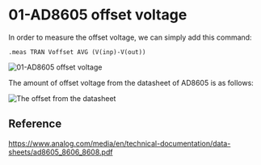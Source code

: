 # 01-AD8605 offset voltage

In order to measure the offset voltage, we can simply add this command:

`.meas TRAN Voffset AVG (V(inp)-V(out))`

![01-AD8605 offset voltage](https://user-images.githubusercontent.com/5110232/180284122-a3bb7a28-01cc-4cde-b6c5-13eb09beee18.png)

The amount of offset voltage from the datasheet of AD8605 is as follows:

![The offset from the datasheet](https://user-images.githubusercontent.com/5110232/180284577-84f1adf0-79fa-4e2e-979d-41892ff01c6e.png)

## Reference

https://www.analog.com/media/en/technical-documentation/data-sheets/ad8605_8606_8608.pdf
